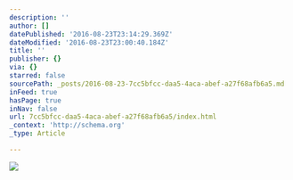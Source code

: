 ```yaml
---
description: ''
author: []
datePublished: '2016-08-23T23:14:29.369Z'
dateModified: '2016-08-23T23:00:40.184Z'
title: ''
publisher: {}
via: {}
starred: false
sourcePath: _posts/2016-08-23-7cc5bfcc-daa5-4aca-abef-a27f68afb6a5.md
inFeed: true
hasPage: true
inNav: false
url: 7cc5bfcc-daa5-4aca-abef-a27f68afb6a5/index.html
_context: 'http://schema.org'
_type: Article

---
```

![](https://the-grid-user-content.s3-us-west-2.amazonaws.com/d5772f48-0134-4d9c-a446-66f7e8cd74bf.jpg)